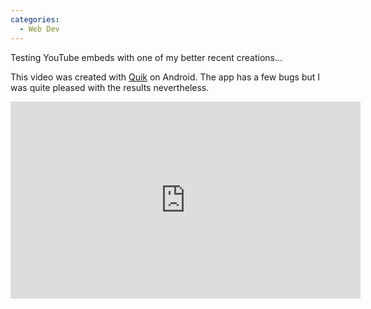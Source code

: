 ```yaml
---
categories:
  - Web Dev
---
```

Testing YouTube embeds with one of my better recent creations...

This video was created with [Quik](https://play.google.com/store/apps/details?id=com.stupeflix.replay&hl=en_US) on Android. The app has a few bugs but I was quite pleased with the results nevertheless.

<div class="embed-responsive embed-responsive-16by9">
  <iframe width="560" height="315" src="https://www.youtube-nocookie.com/embed/pNRdtHTIoYg" frameborder="0" allow="autoplay; encrypted-media" allowfullscreen></iframe>
</div>
